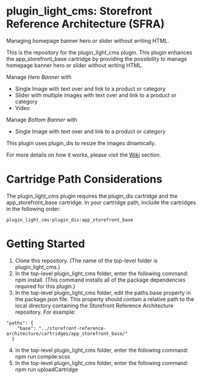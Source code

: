 # plugin_light_cms: Storefront Reference Architecture (SFRA)

Managing homepage banner hero or slider without writing HTML.

This is the repository for the plugin_light_cms plugin. This plugin enhances the app_storefront_base cartridge by providing the possibility to manage homepage banner hero or slider without writing HTML.

Manage *Hero Banner* with

* Single Image with text over and link to a product or category
* Slider with multiple images with text over and link to a product or category
* Video

Manage *Bottom Banner* with

* Single Image with text over and link to a product or category

This plugin uses plugin_dis to resize the images dinamically.

For more details on how it works, please visit the [Wiki](https://github.com/mmatacena/plugin_light_cms/wiki) section.

# Cartridge Path Considerations

The plugin_light_cms plugin requires the plugin_dis cartridge and the app_storefront_base cartridge. In your cartridge path, include the cartridges in the following order:

```
plugin_light_cms:plugin_dis:app_storefront_base
```

# Getting Started

1. Clone this repository. (The name of the top-level folder is plugin_light_cms.)
2. In the top-level plugin_light_cms folder, enter the following command: npm install. (This command installs all of the package dependencies required for this plugin.)
3. In the top-level plugin_light_cms folder, edit the paths.base property in the package.json file. This property should contain a relative path to the local directory containing the Storefront Reference Architecture repository. For example:
```
"paths": {
    "base": "../storefront-reference-architecture/cartridges/app_storefront_base/"
  }
```
4. In the top-level plugin_light_cms folder, enter the following command: npm run compile:scss
5. In the top-level plugin_light_cms folder, enter the following command: npm run uploadCartridge
